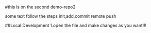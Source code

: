 #this is on the second demo-repo2

some text 
follow the steps 
init,add,commit remote push 

##Local Development
1.open the file and make changes as you want!!!
